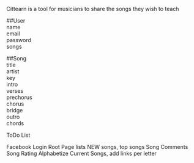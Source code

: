 Cittearn is a tool for musicians to share the songs they wish to teach

##User  
  name  
  email  
  password  
  songs  
  
##Song  
  title  
  artist  
  key  
  intro  
  verses  
  prechorus  
  chorus  
  bridge  
  outro  
  chords  
  
ToDo List

Facebook Login
Root Page lists NEW songs, top songs
Song Comments
Song Rating 
Alphabetize Current Songs, add links per letter
